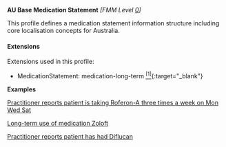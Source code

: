**AU Base Medication Statement**  *[FMM Level [0](http://build.fhir.org/versions.html#maturity)]*

This profile defines a medication statement information structure including core localisation concepts for Australia. 

#### Extensions
Extensions used in this profile:
* MedicationStatement: medication-long-term [<sup>[1]</sup>](http://hl7.org.au/fhir/StructureDefinition/medication-long-term){:target="_blank"}

**Examples**

[Practitioner reports patient is taking Roferon-A three times a week on Mon Wed Sat](MedicationStatement-MedicationStatementexample0.html)

[Long-term use of medication Zoloft](MedicationStatement-MedicationStatementexample1.html)

[Practitioner reports patient has had Diflucan](MedicationStatement-MedicationStatementexample2.html)